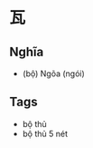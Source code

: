 # 瓦

## Nghĩa
* (bộ) Ngõa (ngói)

## Tags
* bộ thủ
* bộ thủ 5 nét

<script>window.HANZI_FIELD='瓦';</script>